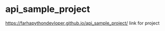 # api_sample_project

https://farhapythondevloper.github.io/api_sample_project/    link for project
